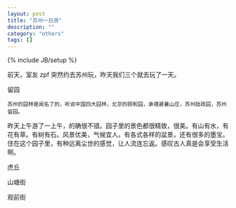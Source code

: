 ```yaml
---
layout: post
title: "苏州一日游"
description: ""
category: "others"
tags: []
---
```

{% include JB/setup %}

前天，室友 zpf 突然约去苏州玩，昨天我们三个就去玩了一天。

留园
   
	苏州的园林是闻名了的，听说中国四大园林，北京的颐和园，承德避暑山庄，苏州拙政园，苏州留园。
昨天上午游了一上午，的确很不错。园子里的景色都很精致，很美。有山有水，有花有草。有树有石。风景优美，气候宜人。有各式各样的盆景，还有很多的墨宝。住在这个园子里，有种远离尘世的感觉，让人流连忘返。感叹古人真是会享受生活啊。

虎丘

山塘街

观前街
